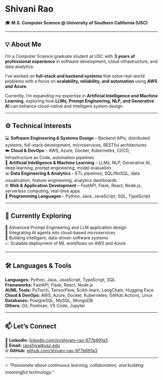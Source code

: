 # Shivani Rao 
🎓 **M.S. Computer Science @ University of Southern California (USC)**  

---

## 💡 About Me  
I’m a Computer Science graduate student at USC with **3 years of professional experience** in software development, cloud infrastructure, and data analytics.  

I’ve worked on **full-stack and backend systems** that solve real-world problems with a focus on **scalability, reliability, and automation** using **AWS and Azure**.  

Currently, I’m expanding my expertise in **Artificial Intelligence and Machine Learning**, exploring how **LLMs, Prompt Engineering, NLP, and Generative AI** can enhance cloud-native and intelligent system design.  

---

## ⚙️ Technical Interests  

💻 **Software Engineering & Systems Design** – Backend APIs, distributed systems, full-stack development, microservices, RESTful architectures  
☁️ **Cloud & DevOps** – AWS, Azure, Docker, Kubernetes, CI/CD, Infrastructure as Code, automation pipelines  
🧠 **Artificial Intelligence & Machine Learning** – LLMs, NLP, Generative AI, deep learning, prompt engineering, model evaluation  
📊 **Data Engineering & Analytics** – ETL pipelines, SQL/NoSQL, data visualization, feature engineering, analytics dashboards  
🌐 **Web & Application Development** – FastAPI, Flask, React, Node.js, serverless computing, real-time apps  
🧰 **Programming Languages** – Python, Java, JavaScript, SQL, TypeScript  

---

## 🧠 Currently Exploring  
🚀 Advanced Prompt Engineering and LLM application design  
🤖 Integrating AI agents into cloud-based microservices  
🧩 Building intelligent, data-driven software systems  
📈 Scalable deployment of ML workflows on AWS and Azure  

---

## 🛠️ Languages & Tools  
**Languages:** Python, Java, JavaScript, TypeScript, SQL  
**Frameworks:** FastAPI, Flask, React, Node.js  
**AI/ML Tools:** PyTorch, TensorFlow, Scikit-learn, LangChain, Hugging Face  
**Cloud & DevOps:** AWS, Azure, Docker, Kubernetes, GitHub Actions, Linux  
**Databases:** PostgreSQL, MySQL, MongoDB  
**Others:** Git, Postman, VS Code, Jupyter  

---

## 📫 Let’s Connect  

💼 **LinkedIn:** [linkedin.com/in/shivani-rao-977b691a3](https://www.linkedin.com/in/shivani-rao-977b691a3)  
📧 **Email:** raoshiva@usc.edu  
🌐 **GitHub:** [github.com/shivani-rao-977b691a3](https://github.com/shivani-rao-977b691a3)  

---

⭐ _“Passionate about continuous learning, collaboration, and building meaningful technology.”_

